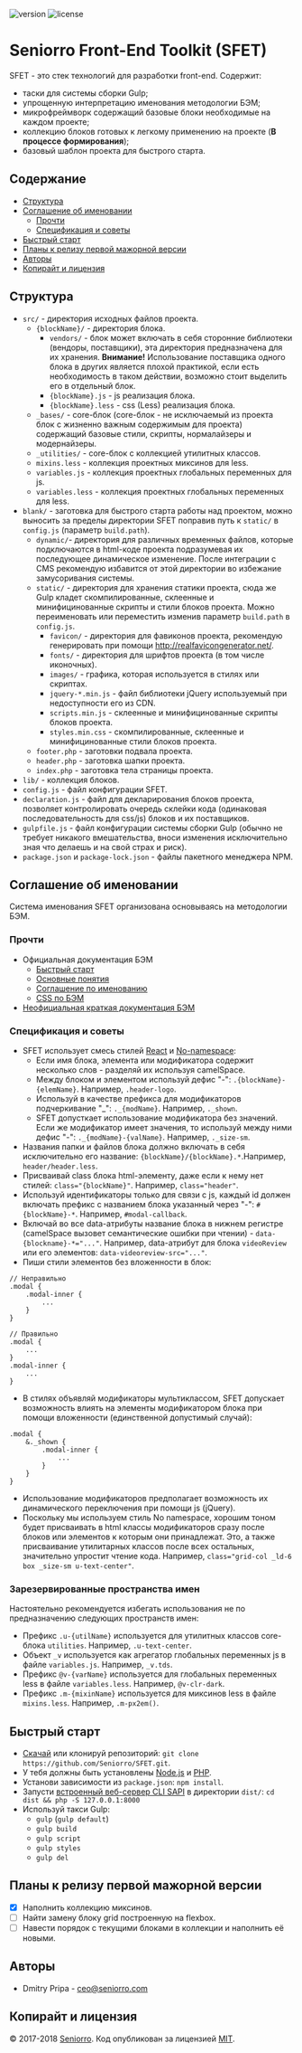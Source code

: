 ![version](https://img.shields.io/badge/dynamic/json.svg?label=version&url=https%3A%2F%2Fraw.githubusercontent.com%2Fseniorro%2Fsfet%2Fmaster%2Fpackage.json&query=version&colorB=green)
![license](https://img.shields.io/badge/dynamic/json.svg?label=license&url=https%3A%2F%2Fraw.githubusercontent.com%2Fseniorro%2Fsfet%2Fmaster%2Fpackage.json&query=license&colorB=blue)

# Seniorro Front-End Toolkit (SFET)
SFET - это стек технологий для разработки front-end. Содержит:
- таски для системы сборки Gulp;
- упрощенную интерпретацию именования методологии БЭМ;
- микрофреймворк содержащий базовые блоки необходимые на каждом проекте;
- коллекцию блоков готовых к легкому применению на проекте (**В процессе формирования**);
- базовый шаблон проекта для быстрого старта.

## Содержание
- [Структура](#Структура)
- [Соглашение об именовании](#Соглашение-об-именовании)
    - [Прочти](#Прочти)
    - [Спецификация и советы](#Спецификация-и-советы)
- [Быстрый старт](#Быстрый-старт)
- [Планы к релизу первой мажорной версии](#Планы-к-релизу-первой-мажорной-версии)
- [Авторы](#Авторы)
- [Копирайт и лицензия](#Копирайт-и-лицензия)

## Структура
- `src/` - директория исходных файлов проекта.
    - `{blockName}/` - директория блока.
        - `vendors/` - блок может включать в себя сторонние библиотеки (вендоры, поставщики), эта директория предназначена для их хранения. **Внимание!** Использование поставщика одного блока в других является плохой практикой, если есть необходимость в таком действии, возможно стоит выделить его в отдельный блок.
        - `{blockName}.js` - js реализация блока.
        - `{blockName}.less` - css (Less) реализация блока.
    - `_bases/` - core-блок (core-блок - не исключаемый из проекта блок с жизненно важным содержимым для проекта) содержащий базовые стили, скрипты, нормалайзеры и модернайзеры.
    - `_utilities/` - core-блок с коллекцией утилитных классов.
    - `mixins.less` - коллекция проектных миксинов для less.
    - `variables.js` - коллекция проектных глобальных переменных для js.
    - `variables.less` - коллекция проектных глобальных переменных для less.
- `blank/` - заготовка для быстрого старта работы над проектом, можно выносить за пределы директории SFET поправив путь к `static/` в `config.js` (параметр `build.path`).
    - `dynamic/`- директория для различных временных файлов, которые подключаются в html-коде проекта подразумевая их последующее динамическое изменение. После интеграции с CMS рекомендую избавится от этой директории во избежание замусоривания системы.
    - `static/` - директория для хранения статики проекта, сюда же Gulp кладет скомпилированные, склеенные и минифицинованные скрипты и стили блоков проекта. Можно переименовать или переместить изменив параметр `build.path` в `config.js`.
        - `favicon/` - директория для фавиконов проекта, рекомендую генерировать при помощи http://realfavicongenerator.net/.
        - `fonts/` - директория для шрифтов проекта (в том числе иконочных).
        - `images/` - графика, которая используется в стилях или скриптах.
        - `jquery-*.min.js` - файл библиотеки jQuery используемый при недоступности его из CDN.
        - `scripts.min.js` - склеенные и минифицинованные скрипты блоков проекта.
        - `styles.min.css` - скомпилированные, склеенные и минифицинованные стили блоков проекта.
    - `footer.php` - заготовки подвала проекта.
    - `header.php` - заготовка шапки проекта.
    - `index.php` - заготовка тела страницы проекта.
- `lib/` - коллекция блоков.
- `config.js` - файл конфигурации SFET.
- `declaration.js` - файл для декларирования блоков проекта, позволяет контролировать очередь склейки кода (одинаковая последовательность для css/js) блоков и их поставщиков.
- `gulpfile.js`  - файл конфигурации системы сборки Gulp (обычно не требует никакого вмешательства, вноси изменения исключительно зная что делаешь и на свой страх и риск).
- `package.json` и `package-lock.json` - файлы пакетного менеджера NPM.

## Соглашение об именовании
Система именования SFET организована основываясь на методологии БЭМ.

### Прочти
- Официальная документация БЭМ
    - [Быстрый старт](https://ru.bem.info/methodology/quick-start/)
    - [Основные понятия](https://ru.bem.info/methodology/key-concepts/)
    - [Соглашение по именованию](https://ru.bem.info/methodology/naming-convention/)
    - [CSS по БЭМ](https://ru.bem.info/methodology/css/)
- [Неофициальная краткая документация БЭМ](http://nicothin.github.io/idiomatic-pre-CSS/)

### Спецификация и советы
- SFET использует смесь стилей [React](https://ru.bem.info/methodology/naming-convention/#%D0%A1%D1%82%D0%B8%D0%BB%D1%8C-react) и [No-namespace](https://ru.bem.info/methodology/naming-convention/#%D0%A1%D1%82%D0%B8%D0%BB%D1%8C-no-namespace):
    - Если имя блока, элемента или модификатора содержит несколько слов - разделяй их используя camelSpace.
    - Между блоком и элементом используй дефис "-": `.{blockName}-{elemName}`. Например, `.header-logo`.
    - Используй в качестве префикса для модификаторов подчеркивание "_": `._{modName}`. Например, `._shown`.
    - SFET допусткает использование модификатора без значений. Если же модификатор имеет значения, то используй между ними дефис "-": `._{modName}-{valName}`. Например, `._size-sm`.
- Названия папки и файлов блока должно включать в себя исключительно его название: `{blockName}/{blockName}.*`.Например, `header/header.less`.
- Присваивай class блока html-элементу, даже если к нему нет стилей: `class="{blockName}"`. Например, `class="header"`.
- Используй идентификаторы только для связи с js, каждый id должен включать префикс с названием блока указанный через "-": `#{blockName}-*`. Например, `#modal-callback`.
- Включай во все data-атрибуты название блока в нижнем регистре (camelSpace вызовет семантические ошибки при чтении) - `data-{blockname}-*="..."`. Например, data-атрибут для блока `videoReview` или его элементов: `data-videoreview-src="..."`.
- Пиши стили элементов без вложенности в блок:
```less
// Неправильно
.modal {
    .modal-inner {
        ...
    }
}

// Правильно
.modal {
    ...
}
.modal-inner {
    ...
}
```
- В стилях объявляй модификаторы мультиклассом, SFET допускает возможность влиять на элементы модификатором блока при помощи вложенности (единственной допустимый случай):
```less
.modal {
    &._shown {
        .modal-inner {
            ...
        }
    }
}
```
- Использование модификаторов предполагает возможность их динамического переключения при помощи js (jQuery).
- Поскольку мы используем стиль No namespace, хорошим тоном будет присваивать в html классы модификаторов сразу после блоков или элементов к которым они принадлежат. Это, а также присваивание утилитарных классов после всех остальных, значительно упростит чтение кода. Например, `class="grid-col _ld-6 box _size-sm u-text-center"`.

### Зарезервированные пространства имен
Настоятельно рекомендуется избегать использования не по предназначению следующих пространств имен:
- Префикс `.u-{utilName}` используется для утилитных классов core-блока `utilities`. Например, `.u-text-center`.
- Объект `_v` используется как агрегатор глобальных переменных js в файле `variables.js`. Например, `_v.tds`.
- Префикс `@v-{varName}` используется для глобальных переменных less в файле `variables.less`. Например, `@v-clr-dark`.
- Префикс `.m-{mixinName}` используется для миксинов less в файле `mixins.less`. Например, `.m-px2em()`.

## Быстрый старт
- [Скачай](https://github.com/Seniorro/SFET/archive/master.zip) или клонируй репозиторий: `git clone https://github.com/Seniorro/SFET.git`.
- У тебя должны быть установлены [Node.js](https://nodejs.org/) и [PHP](http://php.net/downloads.php).
- Установи зависимости из `package.json`: `npm install`.
- Запусти [встроенный веб-сервер CLI SAPI](http://php.net/manual/ru/features.commandline.webserver.php) в директории `dist/`: `cd dist && php -S 127.0.0.1:8000`
- Используй такси Gulp:
    - `gulp` (`gulp default`)
    - `gulp build`
    - `gulp script`
    - `gulp styles`
    - `gulp del`

## Планы к релизу первой мажорной версии
- [x] Наполнить коллекцию миксинов.
- [ ] Найти замену блоку grid построенную на flexbox.
- [ ] Навести порядок с текущими блоками в коллекции и наполнить её новыми.

## Авторы
- Dmitry Pripa - ceo@seniorro.com

## Копирайт и лицензия
© 2017-2018 [Seniorro](https://seniorro.com). Код опубликован за лицензией [MIT](https://github.com/Seniorro/SFET/blob/master/LICENSE).